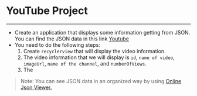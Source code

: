 # YouTube Project
---
- Create an application that displays some information getting from JSON. You can find the JSON data in this link [Youtube](https://api.letsbuildthatapp.com/youtube/home_feed)
- You need to do the following steps:
    1. Create `recyclerview` that will display the video information.
    2. The video information that we will display is `id`, `name of video`, `imageUrl`, `name of the channel`, and `numberOfViews`.
    3. The
> Note: You can see JSON data in an organized way by using [Online Json Viewer.](http://jsonviewer.stack.hu/)
